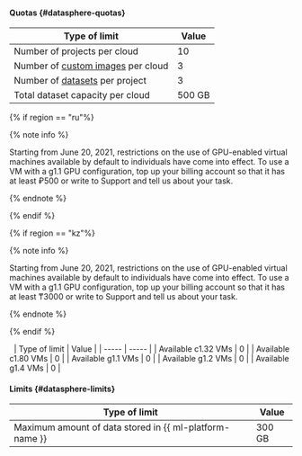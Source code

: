 #### Quotas {#datasphere-quotas}

| Type of limit | Value |
| ----- | ----- |
| Number of projects per cloud | 10 |
| Number of [custom images](../datasphere/operations/user-images.md) per cloud | 3 |
| Number of [datasets](../datasphere/concepts/dataset.md) per project | 3 |
| Total dataset capacity per cloud | 500 GB |

{% if region == "ru"%}

   {% note info %}

   Starting from June 20, 2021, restrictions on the use of GPU-enabled virtual machines available by default to individuals have come into effect. To use a VM with a g1.1 GPU configuration, top up your billing account so that it has at least ₽500 or write to Support and tell us about your task.

   {% endnote %}

{% endif %}

{% if region == "kz"%}

   {% note info %}

   Starting from June 20, 2021, restrictions on the use of GPU-enabled virtual machines available by default to individuals have come into effect. To use a VM with a g1.1 GPU configuration, top up your billing account so that it has at least ₸3000 or write to Support and tell us about your task.

   {% endnote %}

{% endif %}

&#160;
| Type of limit | Value |
| ----- | ----- |
| Available c1.32 VMs | 0 |
| Available c1.80 VMs | 0 |
| Available g1.1 VMs | 0 |
| Available g1.2 VMs | 0 |
| Available g1.4 VMs | 0 |

#### Limits {#datasphere-limits}

| Type of limit | Value |
| ----- | ----- |
| Maximum amount of data stored in {{ ml-platform-name }} | 300 GB |

